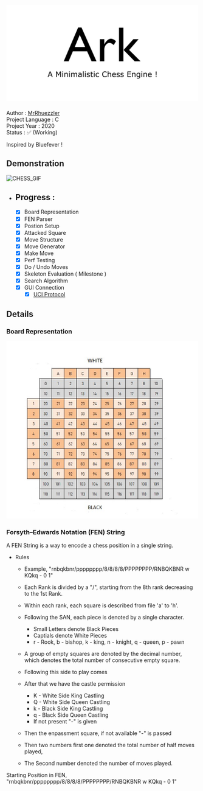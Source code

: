 ![ARK](/Resources/header.png)
---
Author           : [MrRhuezzler](https://github.com/MrRhuezzler)  
Project Language : C  
Project Year     : 2020  
Status           : :white_check_mark: (Working) 

Inspired by Bluefever !

## Demonstration
![CHESS_GIF](/Resources/Chess.gif)

- ## Progress :
    - [X] Board Representation
    - [X] FEN Parser
    - [X] Postion Setup
    - [X] Attacked Square
    - [X] Move Structure
    - [X] Move Generator
    - [X] Make Move
    - [X] Perf Testing
    - [X] Do / Undo Moves
    - [X] Skeleton Evaluation ( Milestone )
    - [X] Search Algorithm
    - [X] GUI Connection
        - [X] [UCI Protocol](http://wbec-ridderkerk.nl/html/UCIProtocol.html)

## Details

### Board Representation
![ChessBoardRepresentation](/Resources/ChessBoardRep.jpg)

### Forsyth–Edwards Notation (FEN) String 
A FEN String is a way to encode a chess position in a single string.  
- Rules
    - Example, "rnbqkbnr/pppppppp/8/8/8/8/PPPPPPPP/RNBQKBNR w KQkq - 0 1"
    - Each Rank is divided by a "/", starting from the 8th rank decreasing to the 1st Rank.
    - Within each rank, each square is described from file 'a' to 'h'.
    - Following the SAN, each piece is denoted by a single character.
        - Small Letters denote Black Pieces
        - Captials denote White Pieces
        - r - Rook, b - bishop, k - king, n - knight, q - queen, p - pawn
    - A group of empty squares are denoted by the decimal number, which denotes the total number of consecutive empty square.
    - Following this side to play comes
    - After that we have the castle permission
        - K - White Side King Castling
        - Q - White Side Queen Castling
        - k - Black Side King Castling
        - q - Black Side Queen Castling
        - If not present "-" is given
    
    - Then the enpassment square, if not available "-" is passed
    - Then two numbers first one denoted the total number of half moves played,
    - The Second number denoted the number of moves played.

Starting Position in FEN, "rnbqkbnr/pppppppp/8/8/8/8/PPPPPPPP/RNBQKBNR w KQkq - 0 1"  
